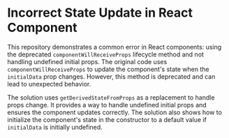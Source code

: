 # Incorrect State Update in React Component

This repository demonstrates a common error in React components: using the deprecated `componentWillReceiveProps` lifecycle method and not handling undefined initial props. The original code uses `componentWillReceiveProps` to update the component's state when the `initialData` prop changes. However, this method is deprecated and can lead to unexpected behavior.

The solution uses `getDerivedStateFromProps` as a replacement to handle props change. It provides a way to handle undefined initial props and ensures the component updates correctly.  The solution also shows how to initialize the component's state in the constructor to a default value if `initialData` is initially undefined. 